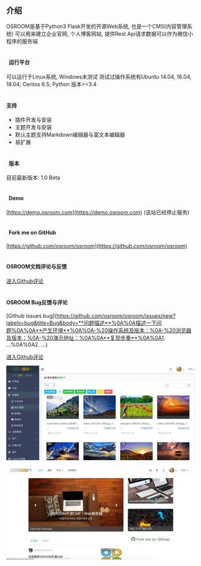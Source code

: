 ## 介绍

OSROOM是基于Python3 Flask开发的开源Web系统, 也是一个CMS(内容管理系统)
可以用来建立企业官网, 个人博客网站, 提供Rest Api请求数据可以作为微信小程序的服务端
<br/><br/>
#### &nbsp;&nbsp;运行平台
可以运行于Linux系统, Windows未测试
测试过操作系统有Ubuntu 14.04, 16.04, 18.04; Centos 6.5;
Python 版本>=3.4
<br/><br/>
#### 支持
- 插件开发与安装
- 主题开发与安装
- 默认主题支持Markdown编辑器与富文本编辑器
- 易扩展
<br/><br/>
#### &nbsp;&nbsp;版本
目前最新版本: 1.0 Beta
<br/><br/>
#### &nbsp;&nbsp;Demo
[https://demo.osroom.com](https://demo.osroom.com) (该站已经停止服务)
<br/><br/>
#### &nbsp;&nbsp;Fork me on GitHub
[https://github.com/osroom/osroom](https://github.com/osroom/osroom)
<br/><br/>
#### OSROOM文档评论与反馈
[进入Github评论](https://github.com/osroom/osroom-doc/issues/new?labels=comment&title=Comment&body=说点什么吧！请使用文明用语)
<br/><br/>
#### OSROOM Bug反馈与评论
[Github issues bug](https://github.com/osroom/osroom/issues/new?labels=bug&title=Bug&body=**问题描述**%0A%0A描述一下问题%0A%0A**产生环境**%0A%0A-%20操作系统及版本：%0A-%20浏览器及版本：%0A-%20演示地址：%0A%0A**复现步奏**%0A%0A1. ...%0A%0A2. ...)

[进入Github评论](https://github.com/osroom/osroom/issues/new?labels=comment&title=Bug&body=说点什么吧！请使用文明用语)

![管理端](./imgs/demo/images.png)

![默认主题](./imgs/demo/demo.png)
